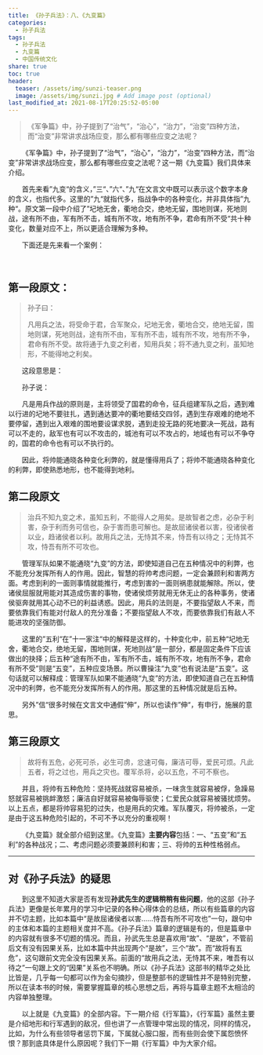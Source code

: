 ```yaml
---
title: 《孙子兵法》：八、《九变篇》
categories:
  - 孙子兵法
tags: 
  - 孙子兵法
  - 九变篇
  - 中国传统文化
share: true
toc: true
header:
  teaser: /assets/img/sunzi-teaser.png
  image: /assets/img/sunzi.jpg # Add image post (optional)
last_modified_at: 2021-08-17T20:25:52-05:00
---
```


>《军争篇》中，孙子提到了“治气”，“治心”，“治力”，“治变”四种方法，而“治变”非常讲求战场应变，那么都有哪些应变之法呢？

&emsp;&emsp;《军争篇》中，孙子提到了“治气”，“治心”，“治力”，“治变”四种方法，而“治变”非常讲求战场应变，那么都有哪些应变之法呢？这一期《九变篇》我们具体来介绍。

&emsp;&emsp;首先来看”九变“的含义，”三“、”六“、”九“在文言文中既可以表示这个数字本身的含义，也指代多。这里的”九“就指代多，指战争中的各种变化，并非具体指”九种“。原文第一段中介绍了”圮地无舍，衢地合交，绝地无留，围地则谋，死地则战，途有所不由，军有所不击，城有所不攻，地有所不争，君命有所不受“共十种变化，数量对应不上，所以更适合理解为多种。

&emsp;&emsp;下面还是先来看一个案例：

&emsp;&emsp;

## **第一段原文：**

> 孙子曰：
>
> 凡用兵之法，将受命于君，合军聚众，圮地无舍，衢地合交，绝地无留，围地则谋，死地则战，途有所不由，军有所不击，城有所不攻，地有所不争，君命有所不受。故将通于九变之利者，知用兵矣；将不通九变之利，虽知地形，不能得地之利矣。

&emsp;&emsp;这段意思是：

&emsp;&emsp;孙子说：

&emsp;&emsp;凡是用兵作战的原则是，主将领受了国君的命令，征兵组建军队之后，遇到难以行进的圮地不要驻扎，遇到通达要冲的衢地要结交四邻，遇到生存艰难的绝地不要停留，遇到出入艰难的围地要设谋求脱，遇到走投无路的死地要决一死战，路有可以不走的，敌军也有可以不攻击的，城池有可以不攻占的，地域也有可以不争夺的，国君的命令也有可以不执行的。

&emsp;&emsp;因此，将帅能通晓各种变化利弊的，就是懂得用兵了；将帅不能通晓各种变化的利弊，即使熟悉地形，也不能得到地利。

## **第二段原文**

> 治兵不知九变之术，虽知五利，不能得人之用矣。是故智者之虑，必杂于利害，杂于利而务可信也，杂于害而患可解也。是故屈诸侯者以害，役诸侯者以业，趋诸侯者以利。故用兵之法，无恃其不来，恃吾有以待之；无恃其不攻，恃吾有所不可攻也。

&emsp;&emsp;管理军队如果不能通晓“九变”的方法，即使知道自己在五种情况中的利弊，也不能充分发挥所有人的作用。因此，智慧的将帅考虑问题，一定会兼顾利和害两方面。考虑到利的一面则事情就能推行，考虑到害的一面则祸患就能解除。所以，使诸侯屈服就用能对其造成伤害的事物，使诸侯烦劳就用无休无止的各种事务，使诸侯驱奔就用其心动不已的利益诱惑。因此，用兵的法则是，不要指望敌人不来，而要依靠我们有能对付敌人的充分准备；不要指望敌人不攻，而要依靠我们有敌人不能进攻的坚强防御。

&emsp;&emsp;这里的”五利“在”十一家注“中的解释是这样的，十种变化中，前五种“圮地无舍，衢地合交，绝地无留，围地则谋，死地则战”是一部分，都是固定条件下应该做出的抉择；后五种“途有所不由，军有所不击，城有所不攻，地有所不争，君命有所不受”则是“五变”，五种应变场景。所以曹操注“九变”也有说法是“五变”。这句话就可以解释成：管理军队如果不能通晓“九变”的方法，即使知道自己在五种情况中的利弊，也不能充分发挥所有人的作用。那这里的五种情况就是后五种。

&emsp;&emsp;另外”信“很多时候在文言文中通假”伸“，所以也读作”伸“，有申行，施展的意思。

## **第三段原文**

> 故将有五危，必死可杀，必生可虏，忿速可侮，廉洁可辱，爱民可烦。凡此五者，将之过也，用兵之灾也。覆军杀将，必以五危，不可不察也。

&emsp;&emsp;并且，将帅有五种危险：坚持死战就容易被杀，一味贪生就容易被俘，急躁易怒就容易被挑衅激怒；廉洁自好就容易被侮辱驱使；仁爱民众就容易被骚扰烦劳。以上五点，都是将帅容易犯的过失，也是用兵的灾难。军队覆灭，将帅被杀，一定是由于这五种危险引起的，不可不予以充分的重视啊！

&emsp;&emsp;《九变篇》就全部介绍到这里。《九变篇》**主要内容**包括：一、“五变”和“五利”的各种战况；二、考虑问题必须要兼顾利和害；三、将帅的五种性格弱点。

---

## 对《孙子兵法》的疑思

&emsp;&emsp;到这里不知道大家是否有发现**孙武先生的逻辑稍稍有些问题**，他的这部《孙子兵法》更像是长年累月的学习中记录的各种心得体会的总结，所以有些篇章的内容并不切主题，比如本篇中“是故屈诸侯者以害……恃吾有所不可攻也”一句，跟句中的主体和本篇的主题相关度并不高。《孙子兵法》篇章的逻辑是有的，但是篇章中的内容就有很多不切题的情况。而且，孙武先生总是喜欢用“故”、“是故”，不管前后文有没有因果关系，比如本篇中共出现两个“是故”，三个“故”。而“故将有五危”，这句跟前文完全没有因果关系。前面的“故用兵之法，无恃其不来，唯吾有以待之”一句跟上文的“因果”关系也不明确。所以《孙子兵法》这部书的精华之处比比皆是，几乎每一句都可以作为金句摘抄，但是整部书的逻辑性并不是特别完整，所以在读本书的时候，需要掌握篇章的核心思想之后，再将与篇章主题不太相洽的内容单独整理。

&emsp;&emsp;以上就是《九变篇》的全部内容。下一期介绍《行军篇》，《行军篇》虽然主要是介绍地形和行军遇到的敌况，但也讲了一点管理中常出现的情况，同样的情况，比如，为什么有些领导者惩罚下属，下属就心服口服，而有些则会使下属怨愤怀恨？那到底具体是什么原因呢？我们下一期《行军篇》中为大家介绍。
